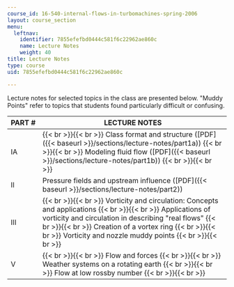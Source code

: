 ```yaml
---
course_id: 16-540-internal-flows-in-turbomachines-spring-2006
layout: course_section
menu:
  leftnav:
    identifier: 7855efefbd0444c581f6c22962ae860c
    name: Lecture Notes
    weight: 40
title: Lecture Notes
type: course
uid: 7855efefbd0444c581f6c22962ae860c

---
```


Lecture notes for selected topics in the class are presented below. "Muddy Points" refer to topics that students found particularly difficult or confusing.

| PART # | LECTURE NOTES |
| --- | --- |
| IA |  {{< br >}}{{< br >}} Class format and structure ([PDF]({{< baseurl >}}/sections/lecture-notes/part1a)) {{< br >}}{{< br >}} Modeling fluid flow ([PDF]({{< baseurl >}}/sections/lecture-notes/part1b)) {{< br >}}{{< br >}}  |
| II | Pressure fields and upstream influence ([PDF]({{< baseurl >}}/sections/lecture-notes/part2)) |
| III |  {{< br >}}{{< br >}} Vorticity and circulation: Concepts and applications {{< br >}}{{< br >}} Applications of vorticity and circulation in describing "real flows" {{< br >}}{{< br >}} Creation of a vortex ring {{< br >}}{{< br >}} Vorticity and nozzle muddy points {{< br >}}{{< br >}}  |
| V |  {{< br >}}{{< br >}} Flow and forces {{< br >}}{{< br >}} Weather systems on a rotating earth {{< br >}}{{< br >}} Flow at low rossby number {{< br >}}{{< br >}}